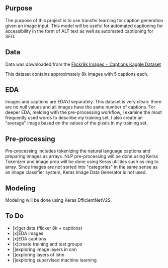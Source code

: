 ## Purpose
The purpose of this project is to use transfer learning for caption generation given an image input. This model will be useful for automated captioning for accessibility in the form of ALT text as well as automated captioning for SEO.

## Data
Data was downloaded from the [Flickr8k Images + Captions Kaggle Dataset](https://www.kaggle.com/datasets/aladdinpersson/flickr8kimagescaptions)

This dataset contains approximately 8k images with 5 captions each. 

## EDA
Images and captions are EDA'd separately. This dataset is very clean: there are no null values and all images have the same number of captions. For deeper EDA, melding with the pre-processing workflow, I examine the most frequently used words to describe my training set. I also create an "average" image based on the values of the pixels in my training set.

## Pre-processing
Pre-processing includes tokenizing the natural language captions and preparing images as arrays. NLP pre-processing will be done using Keras Tokenizer and image prep will be done using Keras utilities such as img to array. Since images are not sorted into "categories" in the same sense as an image classifier system, Keras Image Data Generator is not used.

## Modeling
Modeling will be done using Keras EfficientNetV2S.

## To Do
- [x]get data (flicker 8k + captions)
- [x]EDA images
- [x]EDA captions
- [x]create training and test groups
- []exploring image layers in cnn
- []exploring layers of lstm
- []exploring supervised machine learning